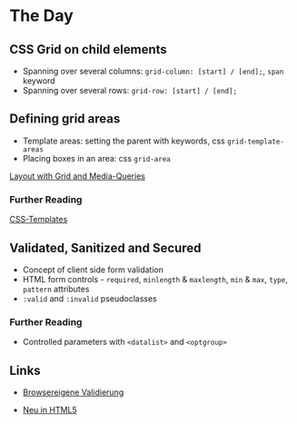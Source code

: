 # The Day

## CSS Grid on child elements

- Spanning over several columns:
  `grid-column: [start] / [end];`, `span` keyword
- Spanning over several rows: `grid-row: [start] / [end];`

## Defining grid areas

- Template areas: setting the parent with keywords, css `grid-template-areas`
- Placing boxes in an area: css `grid-area`

[Layout with Grid and Media-Queries](https://www.w3schools.com/csS/tryit.asp?filename=trycss_template2_grid)

### Further Reading
[CSS-Templates](https://www.w3schools.com/csS/css_templates.asp)

## Validated, Sanitized and Secured
- Concept of client side form validation
- HTML form controls - `required`, `minlength` & `maxlength`, 
     `min` & `max`, `type`, `pattern` attributes
- `:valid` and `:invalid` pseudoclasses

### Further Reading
- Controlled parameters with `<datalist>` and `<optgroup>`

## Links
- [Browsereigene Validierung](https://wiki.selfhtml.org/wiki/HTML/Tutorials/Formulare/browsereigene_Validierung)

- [Neu in HTML5](https://wiki.selfhtml.org/wiki/HTML/Tutorials/Neu_und_obsolet_in_HTML5#Formulare)
